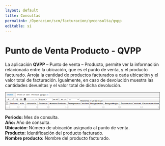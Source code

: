 ```yaml
---
layout: default
title: Consultas
permalink: /Operacion/scm/facturacion/qvconsulta/qvpp
editable: si
---
```


# Punto de Venta Producto - QVPP

La aplicación **QVPP** – Punto de venta – Producto, permite ver la información relacionada entre la ubicación, que es el punto de venta, y el producto facturado. Arroja la cantidad de productos facturados a cada ubicación y el valor total de facturación. Igualmente, en caso de devolución muestra las cantidades devueltas y el valor total de dicha devolución.

![](qvpp.png)

**Periodo:** Mes de consulta.  
**Año:** Año de consulta.  
**Ubicación:** Número de ubicación asignado al punto de venta.  
**Producto:** Identificación del producto facturado.  
**Nombre producto:** Nombre del producto facturado.  









